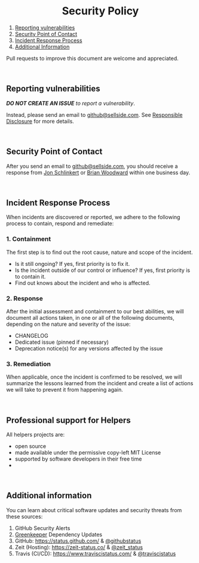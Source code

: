 <h1 align="center">Security Policy</h1>

1. [Reporting vulnerabilities](#reporting)
1. [Security Point of Contact](#contact)
1. [Incident Response Process](#process)
1. [Additional Information](#additional-information)

Pull requests to improve this document are welcome and appreciated.

<br>

<a name="reporting"></a>
## Reporting vulnerabilities

_**DO NOT CREATE AN ISSUE** to report a vulnerability_. 

Instead, please send an email to <github@sellside.com>. See [Responsible Disclosure](https://en.wikipedia.org/wiki/Responsible_disclosure) for more details.

<br>

<a name="contact"></a>
## Security Point of Contact

After you send an email to <github@sellside.com>, you should receive a response from [Jon Schlinkert](https://github.com/jonschlinkert) or [Brian Woodward](https://github.com/doowb) within one business day. 

<br>

<a name="process"></a>
## Incident Response Process

When incidents are discovered or reported, we adhere to the following process to contain, respond and remediate:

### 1. Containment

The first step is to find out the root cause, nature and scope of the incident.

- Is it still ongoing? If yes, first priority is to fix it.
- Is the incident outside of our control or influence? If yes, first priority is to contain it.
- Find out knows about the incident and who is affected.

### 2. Response

After the initial assessment and containment to our best abilities, we will document all actions taken, in one or all of the following documents, depending on the nature and severity of the issue:

- CHANGELOG
- Dedicated issue (pinned if necessary)
- Deprecation notice(s) for any versions affected by the issue

### 3. Remediation

When applicable, once the incident is confirmed to be resolved, we will summarize the lessons learned from the incident and create a list of actions we will take to prevent it from happening again.

<br>

<a name="support"></a>
## Professional support for Helpers

All helpers projects are:

- open source
- made available under the permissive copy-left MIT License
- supported by software developers in their free time
- 
<br>

## Additional information

You can learn about critical software updates and security threats from these sources:

1. GitHub Security Alerts
2. [Greenkeeper](https://greenkeeper.io/) Dependency Updates
3. GitHub: https://status.github.com/ & [@githubstatus](https://twitter.com/githubstatus)
4. Zeit (Hosting): https://zeit-status.co/ & [@zeit_status](https://twitter.com/zeit_status)
5. Travis (CI/CD): https://www.traviscistatus.com/ & [@traviscistatus](https://twitter.com/traviscistatus)
